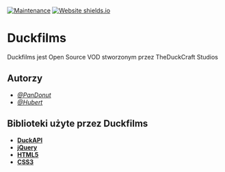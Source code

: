 [![Maintenance](https://img.shields.io/badge/Maintained%3F-yes-green.svg)](https://GitHub.com/Naereen/StrapDown.js/graphs/commit-activity) [![Website shields.io](https://img.shields.io/website-up-down-green-red/http/shields.io.svg)](http://shields.io/)

# Duckfilms

Duckfilms jest Open Source VOD stworzonym przez TheDuckCraft Studios 


## Autorzy

- [*@PanDonut*](https://github.com/PanDonut)
- [*@Hubert*](https://github.com/HubertK778)

  
## Biblioteki użyte przez Duckfilms

 - [**DuckAPI**](http://download.duckfilms.cloudns.ph/api/)
 - [**jQuery**](https://jquery.com/)
 - [**HTML5**](https://pl.wikipedia.org/wiki/HTML5)
 - [**CSS3**](https://pl.wikipedia.org/wiki/Kaskadowe_arkusze_styl%C3%B3w)


  
